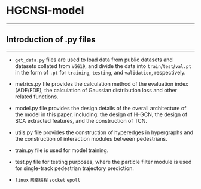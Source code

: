 # HGCNSI-model
___
## Introduction of .py files
___
*
    `get_data.py` files are used to load data from public datasets and datasets collated from `VGG19`, and divide the data into `train`/`test`/`val.pt` in the form of `.pt` for `training`, `testing`, and `validation`, respectively.
    
*    metrics.py file provides the calculation method of the evaluation index (ADE/FDE), the calculation of Gaussian distribution loss and other related functions.
    
*    model.py file provides the design details of the overall architecture of the model in this paper, including: the design of H-GCN, the design of SCA extracted features, and the construction of TCN.
    
*    utils.py file provides the construction of hyperedges in hypergraphs and the construction of interaction modules between pedestrians.
    
*    train.py file is used for model training.
    
*    test.py file for testing purposes, where the particle filter module is used for single-track pedestrian trajectory prediction.

*    `linux` `网络编程` `socket` `epoll`
